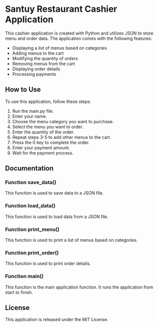 # Santuy Restaurant Cashier Application

This cashier application is created with Python and utilizes JSON to store menu and order data. The application comes with the following features:

- Displaying a list of menus based on categories
- Adding menus to the cart
- Modifying the quantity of orders
- Removing menus from the cart
- Displaying order details
- Processing payments

## How to Use

To use this application, follow these steps:

1. Run the main.py file.
2. Enter your name.
3. Choose the menu category you want to purchase.
4. Select the menu you want to order.
5. Enter the quantity of the order.
6. Repeat steps 3-5 to add other menus to the cart.
7. Press the 0 key to complete the order.
8. Enter your payment amount.
9. Wait for the payment process.

## Documentation
### Function save_data()

This function is used to save data to a JSON file.

### Function load_data()

This function is used to load data from a JSON file.

### Function print_menu()

This function is used to print a list of menus based on categories.

### Function print_order()

This function is used to print order details.

### Function main()

This function is the main application function. It runs the application from start to finish.

## License

This application is released under the MIT License.

